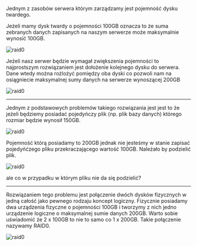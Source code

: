 Jednym z zasobów serwera którym zarządzamy jest pojemność dysku twardego. 

Jeżeli mamy dysk twardy o pojemności 100GB oznacza to że suma zebranych danych zapisanych na naszym serwerze może maksymalnie wynosić 100GB. 

![raid0](3_2_1_raid0_01.png)

Jeżeli nasz serwer będzie wymagał zwiększenia pojemności to najprostszym rozwiązaniem jest dołożenie kolejnego dysku do serwera. Dane wtedy można rożlożyć pomiędzy oba dyski co pozwoli nam na osiągniecie maksymalnej sumy danych na serwerze wynoszącej 200GB

![raid0](3_2_1_raid0_02.png)
___
Jednym z podstawowych problemów takiego rozwiązania jest jest to że jeżeli będziemy posiadać pojedyńczy plik (np. plik bazy danych) którego rozmiar będzie wynosił 150GB. 

![raid0](3_2_1_raid0_03.png)

Pojemność którą posiadamy to 200GB jednak nie jesteśmy w stanie zapisać pojedyńćzego pliku przekraczającego wartość 100GB. Należało by podzielić plik.

![raid0](3_2_1_raid0_04.png)

 ale co w przypadku w którym pliku nie da się podzielić? 
___
Rozwiązaniem tego problemu jest połączenie dwóch dysków fizycznych w jedną całość jako pewnego rodzaju koncept logiczny. Fizycznie posiadamy dwa urządzenia fizyczne o pojemności 100GB i tworzymy z nich jedno urządzenie logiczne o maksymalnej sumie danych 200GB. 
Warto sobie uświadomić że 2 x 100GB to nie to samo co 1 x 200GB. 
Takie połączenie nazywamy RAID0. 

![raid0](3_2_1_raid0_06.png)
